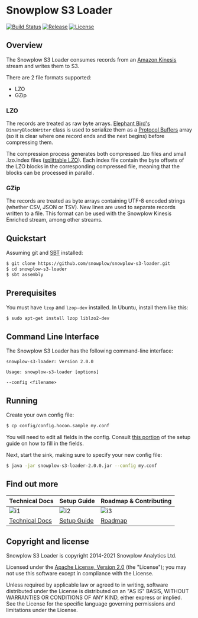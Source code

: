 # Snowplow S3 Loader

[![Build Status][travis-image]][travis]
[![Release][release-image]][releases]
[![License][license-image]][license]

## Overview

The Snowplow S3 Loader consumes records from an [Amazon Kinesis][kinesis] stream and writes them to S3.

There are 2 file formats supported:
 * LZO
 * GZip

### LZO

The records are treated as raw byte arrays. [Elephant Bird's][elephant-bird] `BinaryBlockWriter` class is used to serialize them as a [Protocol Buffers][protobufs] array (so it is clear where one record ends and the next begins) before compressing them.

The compression process generates both compressed .lzo files and small .lzo.index files ([splittable LZO][hadoop-lzo]). Each index file contain the byte offsets of the LZO blocks in the corresponding compressed file, meaning that the blocks can be processed in parallel.

### GZip

The records are treated as byte arrays containing UTF-8 encoded strings (whether CSV, JSON or TSV). New lines are used to separate records written to a file. This format can be used with the Snowplow Kinesis Enriched stream, among other streams.

## Quickstart

Assuming git and [SBT][sbt] installed:

```bash
$ git clone https://github.com/snowplow/snowplow-s3-loader.git
$ cd snowplow-s3-loader
$ sbt assembly
```

## Prerequisites

You must have `lzop` and `lzop-dev` installed. In Ubuntu, install them like this:

```bash
$ sudo apt-get install lzop liblzo2-dev
```

## Command Line Interface

The Snowplow S3 Loader has the following command-line interface:

```
snowplow-s3-loader: Version 2.0.0

Usage: snowplow-s3-loader [options]

--config <filename>
```

## Running

Create your own config file:

```bash
$ cp config/config.hocon.sample my.conf
```

You will need to edit all fields in the config.  Consult [this portion][config] of the setup guide on how to fill in the fields.

Next, start the sink, making sure to specify your new config file:

```bash
$ java -jar snowplow-s3-loader-2.0.0.jar --config my.conf
```

## Find out more

| Technical Docs             | Setup Guide           | Roadmap & Contributing |
|----------------------------|-----------------------|------------------------|
| ![i1][techdocs-image]      | ![i2][setup-image]    | ![i3][roadmap-image]   |
| [Technical Docs][techdocs] | [Setup Guide][config] | [Roadmap][roadmap]     |

## Copyright and license

Snowplow S3 Loader is copyright 2014-2021 Snowplow Analytics Ltd.

Licensed under the [Apache License, Version 2.0][license] (the "License");
you may not use this software except in compliance with the License.

Unless required by applicable law or agreed to in writing, software
distributed under the License is distributed on an "AS IS" BASIS,
WITHOUT WARRANTIES OR CONDITIONS OF ANY KIND, either express or implied.
See the License for the specific language governing permissions and
limitations under the License.

[travis-image]: https://travis-ci.org/snowplow/snowplow-s3-loader.png?branch=master
[travis]: http://travis-ci.org/snowplow/snowplow-s3-loader

[release-image]: http://img.shields.io/badge/release-2.0.0-blue.svg?style=flat
[releases]: https://github.com/snowplow/snowplow-s3-loader/releases

[license-image]: http://img.shields.io/badge/license-Apache--2-blue.svg?style=flat
[license]: http://www.apache.org/licenses/LICENSE-2.0

[kinesis]: http://aws.amazon.com/kinesis/
[snowplow]: http://snowplowanalytics.com
[hadoop-lzo]: https://github.com/twitter/hadoop-lzo
[protobufs]: https://github.com/google/protobuf/
[elephant-bird]: https://github.com/twitter/elephant-bird/
[s3]: http://aws.amazon.com/s3/
[sbt]: http://typesafe.artifactoryonline.com/typesafe/ivy-releases/org.scala-sbt/sbt-launch/0.13.0/sbt-launch.jar

[config]: https://docs.snowplowanalytics.com/docs/pipeline-components-and-applications/loaders-storage-targets/s3-loader/#3-configuration
[techdocs]: https://docs.snowplowanalytics.com/docs/pipeline-components-and-applications/loaders-storage-targets/s3-loader/
[roadmap]: https://github.com/snowplow/snowplow/projects/7

[techdocs-image]: https://d3i6fms1cm1j0i.cloudfront.net/github/images/techdocs.png
[setup-image]: https://d3i6fms1cm1j0i.cloudfront.net/github/images/setup.png
[roadmap-image]: https://d3i6fms1cm1j0i.cloudfront.net/github/images/roadmap.png
